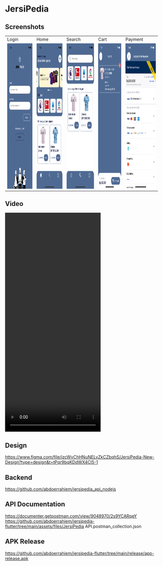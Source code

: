 # JersiPedia

## Screenshots

<table>
  <tr>
    <td>Login</td>
    <td>Home</td>
    <td>Search</td>
    <td>Cart</td>
    <td>Payment</td>
  </tr>
  <tr>
    <td><img src="assets/files/login.png" width=270 height=480></td>
    <td><img src="assets/files/home.png" width=270 height=480></td>
    <td><img src="assets/files/search.png" width=270 height=480></td>
    <td><img src="assets/files/cart.png" width=270 height=480></td>
    <td><img src="assets/files/payment.png" width=270 height=480></td>
  </tr>
 </table>

## Video

<video width="315" height="723" controls>
  <source src="assets/files/recording.mov" type="video/mov">
</video>

## Design

https://www.figma.com/file/jzcWvChHNuNELvZkCZbqhS/JersiPedia-New-Design?type=design&t=tPqr9bqKDdWX4Cl5-1

## Backend

https://github.com/abdoerrahiem/jersipedia_api_nodejs

## API Documentation

https://documenter.getpostman.com/view/9048970/2s9YCARqeY
https://github.com/abdoerrahiem/jersipedia-flutter/tree/main/assets/files/JersiPedia API.postman_collection.json

## APK Release

https://github.com/abdoerrahiem/jersipedia-flutter/tree/main/release/app-release.apk
